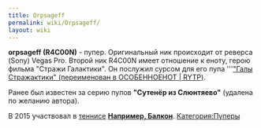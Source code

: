 ```yaml
---
title: Orpsageff
permalink: wiki/Orpsageff/
layout: wiki
---
```


**orpsageff (R4C00N)** - пупер. Оригинальный ник происходит от реверса
(Sony) Vegas Pro. Второй ник R4C00N имеет отношение к еноту, герою
фильма "Стражи Галактики". Он послужил сурсом для его пупа '''["Галы
Стражактики" (переименован в ОСОБЕННОЕНОТ \|
RYTP)](https://www.youtube.com/watch?v=bbzk4P_mCpo).

Ранее был известен за серию пупов **"Сутенёр из Слюнтяево"** (удалена по
желанию автора).

В 2015 участвовал в [теннисе](Термины#Т "wikilink") **[Например,
Балкон](Например,_Балкон "wikilink")**.
[Категория:Пуперы](Категория:Пуперы "wikilink")

